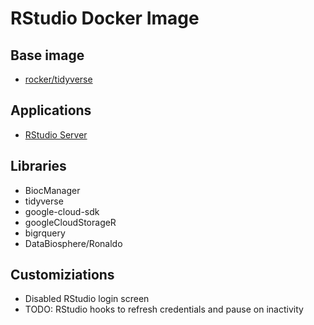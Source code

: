# RStudio Docker Image

## Base image
* [rocker/tidyverse](https://hub.docker.com/r/rocker/tidyverse/)

## Applications
* [RStudio Server](https://www.rstudio.com/products/rstudio-server/)

## Libraries
* BiocManager
* tidyverse
* google-cloud-sdk
* googleCloudStorageR
* bigrquery
* DataBiosphere/Ronaldo

## Customiziations
* Disabled RStudio login screen
* TODO: RStudio hooks to refresh credentials and pause on inactivity
